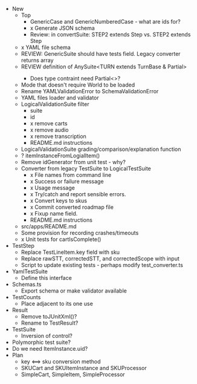 
* New
  * Top
    * GenericCase and GenericNumberedCase - what are ids for?
    * x Generate JSON schema
    * Review: in convertSuite: STEP2 extends Step<TURN1> vs. STEP2 extends Step<TURN2>
  * x YAML file schema
  * REVIEW: GenericSuite should have tests field. Legacy converter returns array
  * REVIEW definition of AnySuite<TURN extends TurnBase & Partial<CombinedTurn>>
    * Does type contraint need Partial<>?
  * Mode that doesn't require World to be loaded
  * Rename YAMLValidationError to SchemaValidationError
  * YAML files loader and validator
  * LogicalValidationSuite filter
    * suite
    * id
    * x remove carts
    * x remove audio
    * x remove transcription
    * README.md instructions
  * LogicalValidationSuite grading/comparison/explanation function
  * ? itemInstanceFromLogialItem()
  * Remove idGenerator from unit test - why?
  * Converter from legacy TestSuite to LogicalTestSuite
    * x File names from command line
    * x Success or failure message
    * x Usage message
    * x Try/catch and report sensible errors.
    * x Convert keys to skus
    * x Commit converted roadmap file
    * x Fixup name field.
    * README.md instructions
  * src/apps/README.md
  * Some provision for recording crashes/timeouts
  * x Unit tests for cartIsComplete()
* TestStep
  * Replace TestLineItem.key field with sku
  * Replace rawSTT, correctedSTT, and correctedScope with input
  * Script to update existing tests - perhaps modify test_converter.ts
* YamlTestSuite
  * Define this interface
* Schemas.ts
  * Export schema or make validator available
* TestCounts
  * Place adjacent to its one use
* Result
  * Remove toJUnitXml()?
  * Rename to TestResult?
* TestSuite
  * Inversion of control?
* Polymorphic test suite?
* Do we need ItemInstance.uid?
* Plan
  * key <==> sku conversion method
  * SKUCart and SKUItemInstance and SKUProcessor
  * SimpleCart, SimpleItem, SimpleProcessor

